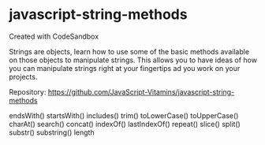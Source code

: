 # javascript-string-methods
Created with CodeSandbox

Strings are objects, learn how to use some of the basic methods available on those objects to manipulate strings. This allows you to have ideas of how you can manipulate strings right at your fingertips ad you work on your projects.

Repository: https://github.com/JavaScript-Vitamins/javascript-string-methods

 endsWith()
 startsWith()
 includes()
 trim()
 toLowerCase()
 toUpperCase()
 charAt()
 search()
 concat()
 indexOf()
 lastIndexOf()
 repeat()
 slice()
 split()
 substr()
 substring()
 length

